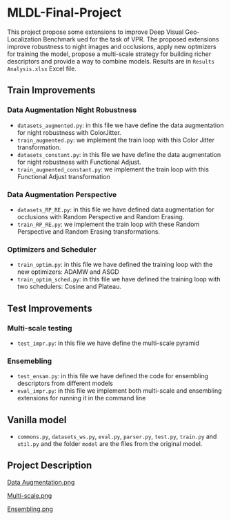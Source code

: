 # MLDL-Final-Project
This project propose some extensions to improve Deep Visual Geo-Localization Benchmark ued for the task of VPR. The proposed extensions improve robustness to night images and occlusions, apply new optmizers for training the model, propose a multi-scale strategy for building richer descriptors and provide a way to combine models. Results are in `Results Analysis.xlsx` Excel file.

## Train Improvements
### Data Augmentation Night Robustness
- `datasets_augmented.py`: in this file we have define the data augmentation for night robustness with ColorJitter.
- `train_augmented.py`: we implement the train loop with this Color Jitter transformation.
- `datasets_constant.py`: in this file we have define the data augmentation for night robustness with Functional Adjust.
- `train_augmented_constant.py`:  we implement the train loop with this Functional Adjust transformation
### Data Augmentation Perspective
- `datasets_RP_RE.py`: in this file we have defined data augmentation for occlusions with Random Perspective and Random Erasing.
- `train_RP_RE.py`: we implement the train loop with these Random Perspective and Random Erasing transformations.
### Optimizers and Scheduler
- `train_optim.py`: in this file we have defined the training loop with the new optimizers: ADAMW and ASGD
- `train_optim_sched.py`: in this file we have defined the training loop with two schedulers: Cosine and Plateau.

## Test Improvements
### Multi-scale testing
- `test_impr.py`: in this file we have define the multi-scale pyramid  
### Ensemebling
- `test_ensam.py`: in this file we have defined the code for ensembling descriptors from different models
- `eval_impr.py`: in this file we implement both multi-scale and ensembling extensions for running it in the command line

## Vanilla model
- `commons.py`, `datasets_ws.py`, `eval.py`, `parser.py`, `test.py`, `train.py` and `util.py` and the folder `model` are the files from the original model.

## Project Description
[Data Augmentation.png](https://github.com/albertomg098/MLDL-Final-Project/issues/1#issue-1284023672)

[Multi-scale.png](https://github.com/albertomg098/MLDL-Final-Project/issues/1#issuecomment-1165804388)

[Ensembling.png](https://github.com/albertomg098/MLDL-Final-Project/issues/1#issuecomment-1165804191)
